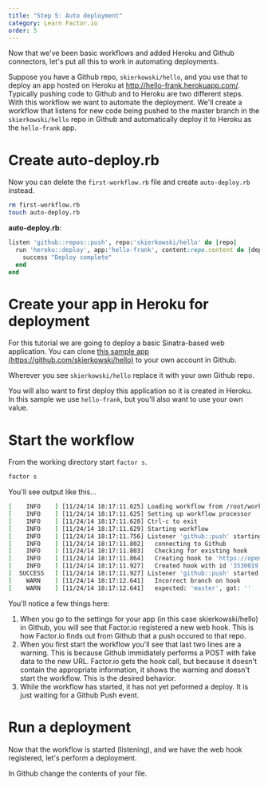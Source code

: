 ```yaml
---
title: "Step 5: Auto deployment"
category: Learn Factor.io
order: 5
---
```

Now that we've been basic workflows and added Heroku and Github connectors, let's put all this to work in automating deployments.

Suppose you have a Github repo, `skierkowski/hello`, and you use that to deploy an app hosted on Heroku at http://hello-frank.herokuapp.com/. Typically pushing code to Github and to Heroku are two different steps. With this workflow we want to automate the deployment. We'll create a workflow that listens for new code being pushed to the master branch in the `skierkowski/hello` repo in Github and automatically deploy it to Heroku as the `hello-frank` app.


# Create auto-deploy.rb
Now you can delete the `first-workflow.rb` file and create `auto-deploy.rb` instead.

```bash
rm first-workflow.rb
touch auto-deploy.rb
```

**auto-deploy.rb**:

```ruby
listen 'github::repos::push', repo:'skierkowski/hello' do |repo|
  run 'heroku::deploy', app:'hello-frank', content:repo.content do |deploy|
    success "Deploy complete"
  end
end
```

# Create your app in Heroku for deployment
For this tutorial we are going to deploy a basic Sinatra-based web application. You can clone [this sample app (https://github.com/skierkowski/hello)](https://github.com/skierkowski/hello) to your own account in Github.

Wherever you see `skierkowski/hello` replace it with your own Github repo.

You will also want to first deploy this application so it is created in Heroku. In this sample we use `hello-frank`, but you'll also want to use your own value.

# Start the workflow
From the working directory start `factor s`.

```bash
factor s
```

You'll see output like this...

```bash
[    INFO    ] [11/24/14 18:17:11.625] Loading workflow from /root/workflows/auto-deploy.rb
[    INFO    ] [11/24/14 18:17:11.625] Setting up workflow processor
[    INFO    ] [11/24/14 18:17:11.628] Ctrl-c to exit
[    INFO    ] [11/24/14 18:17:11.629] Starting workflow
[    INFO    ] [11/24/14 18:17:11.756] Listener 'github::push' starting
[    INFO    ] [11/24/14 18:17:11.802]   connecting to Github
[    INFO    ] [11/24/14 18:17:11.803]   Checking for existing hook
[    INFO    ] [11/24/14 18:17:11.864]   Creating hook to 'https://open-connectors.factor.io/v0.4/github/listeners/push/instances/eb.../hooks/post_receive' on skierkowski/hello.
[    INFO    ] [11/24/14 18:17:11.927]   Created hook with id '3530019'
[  SUCCESS   ] [11/24/14 18:17:11.927] Listener 'github::push' started
[    WARN    ] [11/24/14 18:17:12.641]   Incorrect branch on hook
[    WARN    ] [11/24/14 18:17:12.641]   expected: 'master', got: ''
```
You'll notice a few things here:

1. When you go to the settings for your app (in this case skierkowski/hello) in Github, you will see that Factor.io registered a new web hook. This is how Factor.io finds out from Github that a push occured to that repo.
2. When you first start the workflow you'll see that last two lines are a warning. This is because Github immidiately performs a POST with fake data to the new URL. Factor.io gets the hook call, but because it doesn't contain the appropriate information, it shows the warning and doesn't start the workflow. This is the desired behavior.
3. While the workflow has started, it has not yet peformed a deploy. It is just waiting for a Github Push event.


# Run a deployment
Now that the workflow is started (listening), and we have the web hook registered, let's perform a deployment.

In Github change the contents of your file.

